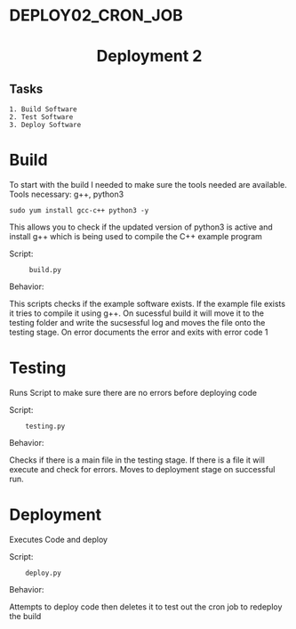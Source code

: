 # DEPLOY02_CRON_JOB
<h1 align=center>Deployment 2</h1>

<h2>Tasks</h2>

    1. Build Software
    2. Test Software
    3. Deploy Software

# Build

To start with the build I needed to make sure the tools needed are available. Tools necessary: g++, python3

    sudo yum install gcc-c++ python3 -y 
This allows you to check if the updated version of python3 is active and install g++ which is being used to compile the C++ example program

Script:

         build.py

Behavior:

This scripts checks if the example software exists. If the example file exists it tries to compile it using g++. On sucessful build it will move it to the testing folder and write the sucsessful log and moves the file onto the testing stage. On error documents the error and exits with error code 1

# Testing

Runs Script to make sure there are no errors before deploying code

Script:

        testing.py
Behavior:

Checks if there is a main file in the testing stage. If there is a file it will execute and check for errors. Moves to deployment stage on successful run.

# Deployment 

Executes Code and deploy

Script:

        deploy.py
Behavior:

Attempts to deploy code then deletes it to test out the cron job to redeploy the build

